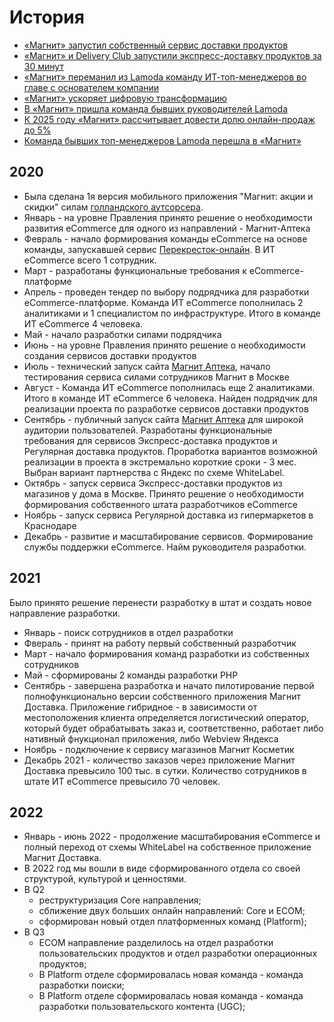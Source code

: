 # История

* [«Магнит» запустил собственный сервис доставки продуктов](https://www.magnit.com/ru/media/press-releases/magnit-zapustil-sobstvennyy-servis-dostavki-produktov-/)
* [«Магнит» и Delivery Club запустили экспресс-доставку продуктов за 30 минут](https://new-retail.ru/novosti/retail/magnit_i_delivery_club_zapustili_ekspress_dostavku_produktov_za_30_minut8995/#:~:text=%D0%A0%D0%BE%D0%B7%D0%BD%D0%B8%D1%87%D0%BD%D0%B0%D1%8F%20%D1%81%D0%B5%D1%82%D1%8C%20%C2%AB%D0%9C%D0%B0%D0%B3%D0%BD%D0%B8%D1%82%C2%BB%20%D0%BE%D0%B1%D1%8A%D1%8F%D0%B2%D0%B8%D0%BB%D0%B0%20%D0%BE,%2C%20%D0%9E%D0%BC%D1%81%D0%BA%D0%B0%2C%20%D0%91%D1%80%D1%8F%D0%BD%D1%81%D0%BA%D0%B0%20%D0%B8%20%D0%A2%D0%B0%D0%BC%D0%B1%D0%BE%D0%B2%D0%B0)
* [«Магнит» переманил из Lamoda команду ИТ-топ-менеджеров во главе с основателем компании](https://www.cnews.ru/news/top/2020-05-12_magnit_peremanil_iz_lamoda)
* [«Магнит» ускоряет цифровую трансформацию](https://www.retail.ru/rbc/pressreleases/magnit-uskoryaet-tsifrovuyu-transformatsiyu/)
* [В «Магнит» пришла команда бывших руководителей Lamoda](https://www.vedomosti.ru/business/articles/2020/05/12/829992-v-magnit-prishla-komanda)
* [К 2025 году «Магнит» рассчитывает довести долю онлайн-продаж до 5%](https://www.retail.ru/news/k-2025-godu-magnit-rasschityvaet-dovesti-dolyu-onlayn-prodazh-do-5-18-fevralya-2021-202078/)
* [Команда бывших топ-менеджеров Lamoda перешла в «Магнит»](https://www.forbes.ru/newsroom/biznes/400293-komanda-byvshih-top-menedzherov-lamoda-pereshla-v-magnit)

## 2020

* Была сделана 1я версия мобильного приложения "Магнит: акции и скидки" силам [голландского аутсорсера](https://www.icemobile.com/).
* Январь - на уровне Правления принято решение о необходимости развития eCommerce для одного из направлений - Магнит-Аптека
* Февраль - начало формирования команды eCommerce на основе команды, запускавшей сервис [Перекресток-онлайн](https://www.perekrestok.ru/). В ИТ eCommerce всего 1 сотрудник.
* Март - разработаны функциональные требования к eCommerce-платформе 
* Апрель - проведен тендер по выбору подрядчика для разработки eCommerce-платформе. Команда ИТ eCommerce пополнилась 2 аналитиками и 1 специалистом по инфраструктуре. Итого в команде ИТ eCommerce 4 человека.
* Май - начало разработки силами подрядчика 
* Июнь - на уровне Правления принято решение о необходимости создания сервисов доставки продуктов
* Июль - технический запуск сайта [Магнит Аптека](https://apteka.magnit.ru/), начало тестирования сервиса силами сотрудников Магнит в Москве
* Август - Команда ИТ eCommerce пополнилась еще 2 аналитиками. Итого в команде ИТ eCommerce 6 человека. Найден подрядчик для реализации проекта по разработке сервисов доставки продуктов
* Сентябрь - публичный запуск сайта [Магнит Аптека](https://apteka.magnit.ru/) для широкой аудитории пользователей. Разработаны функциональные требования для сервисов Экспресс-доставка продуктов и Регулярная доставка продуктов. Проработка вариантов возможной реализации в проекта в экстремально короткие сроки - 3 мес. Выбран вариант партнерства с Яндекс по схеме WhiteLabel. 
* Октябрь - запуск сервиса Экспресс-доставки продуктов из магазинов у дома в Москве. Принято решение о необходимости формирования собственного штата разработчиков eCommerce
* Ноябрь - запуск сервиса Регулярной доставка из гипермаркетов в Краснодаре
* Декабрь - развитие и масштабирование сервисов. Формирование службы поддержки eCommerce. Найм руководителя разработки.

## 2021

Было принято решение перенести разработку в штат и создать новое направление разработки.
* Январь - поиск сотрудников в отдел разработки 
* Фвераль - принят на работу первый собственный разработчик 
* Март - начало формирования команд разработки из собственных сотрудников
* Май - сформированы 2 команды разработки PHP
* Сентябрь - завершена разработка и начато пилотирование первой полнофункционально версии собственного приложения Магнит Доставка. Приложение гибридное - в зависимости от местоположения клиента определяется логистический оператор, который будет обрабатывать заказ и, соответственно, работает либо нативный фнукционал приложения, либо Webview Яндекса
* Ноябрь - подключение к сервису магазинов Магнит Косметик
* Декабрь 2021 - количество заказов через приложение Магнит Доставка превысило 100 тыс. в сутки. Количество сотрудников в штате ИТ eCommerce превысило 70 человек.

## 2022

* Январь - июнь 2022 - продолжение масштабирования eCommerce и полный переход от схемы WhiteLabel на собственное приложение Магнит Доставка.
* В 2022 год мы вошли в виде сформированного отдела со своей структурой, культурой и ценностями.
* В Q2
    * реструктуризация Core направления;
    * сближение двух больших онлайн направлений: Core и ECOM;
    * сформирован новый отдел платформенных команд (Platform);
* В Q3
    * ECOM направление разделилось на отдел разработки пользовательских продуктов и отдел разработки операционных продуктов;
    * В Platform отделе сформировалась новая команда - команда разработки поиски;
    * В Platform отделе сформировалась новая команда - команда разработки пользовательского контента (UGC);

